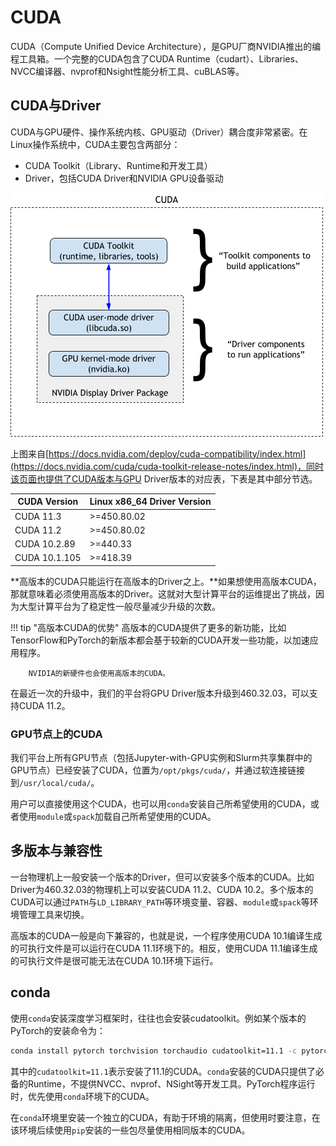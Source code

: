 # CUDA

CUDA（Compute Unified Device Architecture），是GPU厂商NVIDIA推出的编程工具箱。一个完整的CUDA包含了CUDA Runtime（cudart）、Libraries、NVCC编译器、nvprof和Nsight性能分析工具、cuBLAS等。

## CUDA与Driver

CUDA与GPU硬件、操作系统内核、GPU驱动（Driver）耦合度非常紧密。在Linux操作系统中，CUDA主要包含两部分：

* CUDA Toolkit（Library、Runtime和开发工具）
* Driver，包括CUDA Driver和NVIDIA GPU设备驱动

![Components of CUDA](../images/cuda_components.png)

上图来自[https://docs.nvidia.com/deploy/cuda-compatibility/index.html](https://docs.nvidia.com/cuda/cuda-toolkit-release-notes/index.html)，同时该页面也提供了CUDA版本与GPU Driver版本的对应表，下表是其中部分节选。

| CUDA Version  | Linux x86_64 Driver Version |
| ------------- | --------------------------- |
| CUDA 11.3     | >=450.80.02                 |
| CUDA 11.2     | >=450.80.02                 |
| CUDA 10.2.89  | >=440.33                    |
| CUDA 10.1.105 | >=418.39                    |

**高版本的CUDA只能运行在高版本的Driver之上。**如果想使用高版本CUDA，那就意味着必须使用高版本的Driver。这就对大型计算平台的运维提出了挑战，因为大型计算平台为了稳定性一般尽量减少升级的次数。

!!! tip "高版本CUDA的优势"
		高版本的CUDA提供了更多的新功能，比如TensorFlow和PyTorch的新版本都会基于较新的CUDA开发一些功能，以加速应用程序。
		
		NVIDIA的新硬件也会使用高版本的CUDA。

在最近一次的升级中，我们的平台将GPU Driver版本升级到460.32.03，可以支持CUDA 11.2。

### GPU节点上的CUDA

我们平台上所有GPU节点（包括Jupyter-with-GPU实例和Slurm共享集群中的GPU节点）已经安装了CUDA，位置为`/opt/pkgs/cuda/`，并通过软连接链接到`/usr/local/cuda/`。

用户可以直接使用这个CUDA，也可以用`conda`安装自己所希望使用的CUDA，或者使用`module`或`spack`加载自己所希望使用的CUDA。

## 多版本与兼容性

一台物理机上一般安装一个版本的Driver，但可以安装多个版本的CUDA。比如Driver为460.32.03的物理机上可以安装CUDA 11.2、CUDA 10.2。多个版本的CUDA可以通过`PATH`与`LD_LIBRARY_PATH`等环境变量、容器、`module`或`spack`等环境管理工具来切换。

高版本的CUDA一般是向下兼容的，也就是说，一个程序使用CUDA 10.1编译生成的可执行文件是可以运行在CUDA 11.1环境下的。相反，使用CUDA 11.1编译生成的可执行文件是很可能无法在CUDA 10.1环境下运行。

## conda

使用`conda`安装深度学习框架时，往往也会安装cudatoolkit。例如某个版本的PyTorch的安装命令为：

```bash
conda install pytorch torchvision torchaudio cudatoolkit=11.1 -c pytorch -c nvidia
```

其中的`cudatoolkit=11.1`表示安装了11.1的CUDA。`conda`安装的CUDA只提供了必备的Runtime，不提供NVCC、nvprof、NSight等开发工具。PyTorch程序运行时，优先使用`conda`环境下的CUDA。

在`conda`环境里安装一个独立的CUDA，有助于环境的隔离，但使用时要注意，在该环境后续使用`pip`安装的一些包尽量使用相同版本的CUDA。

